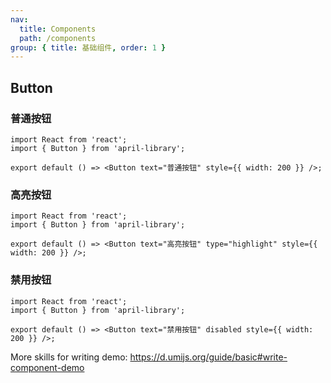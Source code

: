 ```yaml
---
nav:
  title: Components
  path: /components
group: { title: 基础组件, order: 1 }
---
```


## Button

### 普通按钮

```tsx
import React from 'react';
import { Button } from 'april-library';

export default () => <Button text="普通按钮" style={{ width: 200 }} />;
```

### 高亮按钮

```tsx
import React from 'react';
import { Button } from 'april-library';

export default () => <Button text="高亮按钮" type="highlight" style={{ width: 200 }} />;
```

### 禁用按钮

```tsx
import React from 'react';
import { Button } from 'april-library';

export default () => <Button text="禁用按钮" disabled style={{ width: 200 }} />;
```

More skills for writing demo: https://d.umijs.org/guide/basic#write-component-demo

